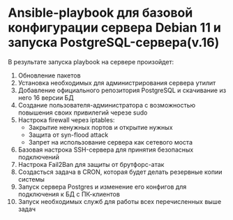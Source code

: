# Ansible-playbook для базовой конфигурации сервера Debian 11 и запуска PostgreSQL-сервера(v.16)

В результате запуска playbook на сервере произойдет:
1) Обновление пакетов
2) Установка необходимых для администрирования сервера утилит
3) Добавление официального репозитория PostgreSQL и скачивание из него 16 версии БД
4) Создание пользователя-администратора с возможностью повышения своих привилегий черезе sudo
5) Настрока firewall через iptables:
   - Закрытие ненужных портов и открытие нужных
   - Защита от syn-flood attack
   - Запрет на использование сервера как сетевого моста
6) Базовая настрока SSH-сервера для принятия безопасных подключений
7) Настрока Fail2Ban для защиты от брутфорс-атак
8) Создасться задача в CRON, которая будет делать резервные копии системы
9) Запуск сервера Postgres и изменение его конфигов для подключения к БД с ПК-клиентов
10) Запуск необходимых служб для работы всех перечисленных выше задач
